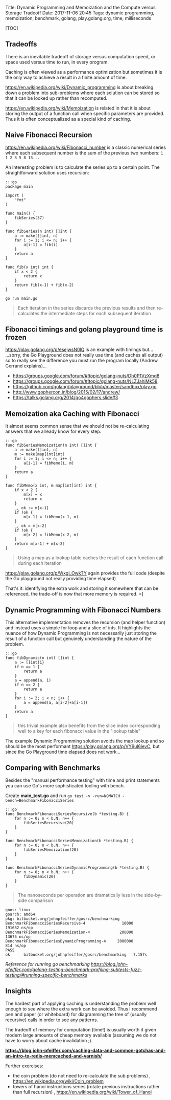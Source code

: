 Title: Dynamic Programming and Memoization and the Compute versus Storage Tradeoff
Date: 2017-11-06 20:45
Tags: dynamic programming, memoization, benchmark, golang, play.golang.org, time, milliseconds

[TOC]

## Tradeoffs

There is an inevitable tradeoff of storage versus computation speed, or space used versus time to run, in every program.

Caching is often viewed as a performance optimization but sometimes it is the only way to achieve a result in a finite amount of time.

<https://en.wikipedia.org/wiki/Dynamic_programming> is about breaking down a problem into sub-problems where each solution can be stored so that it can be looked up rather than recomputed.

<https://en.wikipedia.org/wiki/Memoization> is related in that it is about storing the output of a function call when specific parameters are provided.
Thus it is often conceptualized as a special kind of caching.

## Naive Fibonacci Recursion

<https://en.wikipedia.org/wiki/Fibonacci_number> is a classic numerical series where each subsequent number is the sum of the previous two numbers: `1 1 2 3 5 8 13...` 

An interesting problem is to calculate the series up to a certain point.  The straightforward solution uses recursion:

    :::go
    package main
    
    import (
        "fmt"
    )
    
    func main() {
        fibSeries(37)
    }
    
    func fibSeries(n int) []int {
        a := make([]int, n)
        for i := 1; i <= n; i++ {
            a[i-1] = fib(i)
        }
        return a
    }
    
    func fib(x int) int {
        if x < 2 {
            return x
        }
        return fib(x-1) + fib(x-2)
    }

`go run main.go`

> Each iteration in the series discards the previous results and then re-calculates the intermediate steps for each subsequent iteration

## Fibonacci timings and golang playground time is frozen

<https://play.golang.org/p/esejwsN0lQ> is an example with timings but...
...sorry, the Go Playground does not really use time (and caches all output) so to really see the difference you must run the program locally (Andrew Gerrand explains)...

- https://groups.google.com/forum/#!topic/golang-nuts/Dh0P1VzXmq8
- https://groups.google.com/forum/#!topic/golang-nuts/NLZJahiMk58
- https://github.com/golang/playground/blob/master/sandbox/play.go
- http://www.gophercon.in/blog/2015/02/17/andrew/
- https://talks.golang.org/2014/go4gophers.slide#3

## Memoization aka Caching with Fibonacci

It almost seems common sense that we should not be re-calculating answers that we already know for every step.

    :::go
    func fibSeriesMemoization(n int) []int {
        a := make([]int, n)
        m := make(map[int]int)
        for i := 1; i <= n; i++ {
            a[i-1] = fibMemo(i, m)
        }
        return a
    }
    
    func fibMemo(x int, m map[int]int) int {
        if x < 2 {
            m[x] = x
            return x
        }
        _, ok := m[x-1]
        if !ok {
            m[x-1] = fibMemo(x-1, m)
        }
        _, ok = m[x-2]
        if !ok {
            m[x-2] = fibMemo(x-2, m)
        }
        return m[x-1] + m[x-2]
    }
> Using a map as a lookup table caches the result of each function call during each iteration

<https://play.golang.org/p/Wxgl_OwkTY> again provides the full code (despite the Go playground not really providing time elapsed)

That's it: identifying the extra work and storing it somewhere that can be referenced, the trade-off is now that more memory is required. =]

## Dynamic Programming with Fibonacci Numbers

This alternative implementation removes the recursion (and helper function) and instead uses a simple for loop and a slice of ints.
It highlights the nuance of how Dynamic Programming is not necessarily just storing the result of a function call but genuinely understanding the nature of the problem.

    :::go
    func fibDynamic(n int) []int {
        a := []int{1}
        if n == 1 {
            return a
        }
        a = append(a, 1)
        if n == 2 {
            return a
        }
        for i := 2; i < n; i++ {
            a = append(a, a[i-2]+a[i-1])
        }
        return a
    }
> this trivial example also benefits from the slice index corresponding well to a key for each fibonacci value in the "lookup table"

The example Dynamic Programming solution avoids the map lookup and so should be the most performant <https://play.golang.org/p/VY9ul6ievC>, but since the Go Playground time elapsed does not work...

## Comparing with Benchmarks

Besides the "manual performance testing" with time and print statements you can use Go's more sophisticated tooling with bench.

Create **main_test.go** and run `go test -v -run=NOMATCH -bench=BenchmarkFibonacciSeries`

    :::go
    func BenchmarkFibonacciSeriesRecursive(b *testing.B) {
        for n := 0; n < b.N; n++ {
            fibSeriesRecursive(20)
        }
    }
    
    func BenchmarkFibonacciSeriesMemoization(b *testing.B) {
        for n := 0; n < b.N; n++ {
            fibSeriesMemoization(20)
        }
    }
    
    func BenchmarkFibonacciSeriesDynamicProgramming(b *testing.B) {
        for n := 0; n < b.N; n++ {
            fibDynamic(20)
        }
    }

> The nanoseconds per operation are dramatically less in the side-by-side comparison

    goos: linux
    goarch: amd64
    pkg: bitbucket.org/johnpfeiffer/gosrc/benchmarking
    BenchmarkFibonacciSeriesRecursive-4                10000            191632 ns/op
    BenchmarkFibonacciSeriesMemoization-4             200000             13675 ns/op
    BenchmarkFibonacciSeriesDynamicProgramming-4     2000000               814 ns/op
    PASS
    ok      bitbucket.org/johnpfeiffer/gosrc/benchmarking   7.157s

*Reference for running go benchmarking <https://blog.john-pfeiffer.com/golang-testing-benchmark-profiling-subtests-fuzz-testing/#running-specific-benchmarks>*

## Insights
The hardest part of applying caching is understanding the problem well enough to see where the extra work can be avoided.
Thus I recommend pen and paper (or whiteboard) for diagramming the tree of (usually recursive) calls in order to see any patterns.

The tradeoff of memory for computation (time!) is usually worth it given modern large amounts of cheap memory available (assuming we do not have to worry about cache invalidation ;).

**<https://blog.john-pfeiffer.com/caching-data-and-common-gotchas-and-an-intro-to-redis-memcached-and-varnish/>**

Further exercises:

- the coin problem (do not need to re-calculate the sub problems) , <https://en.wikipedia.org/wiki/Coin_problem>
- towers of hanoi instructions series (rotate previous instructions rather than full recursion) , <https://en.wikipedia.org/wiki/Tower_of_Hanoi>

